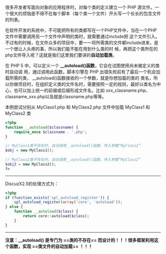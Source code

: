 很多开发者写面向对象的应用程序时，对每个类的定义建立一个 PHP 源文件。一个很大的烦恼是不得不在每个脚本（每个类一个文件）开头写一个长长的包含文件的列表。

在软件开发的系统中，不可能把所有的类都写在一个PHP文件中，当在一个PHP文件中需要调用另一个文件中声明的类时，就需要通过include把 这个文件引入。不过有的时候，在文件众多的项目中，要一一将所需类的文件都include进来，是一个很让人头疼的事，所以我们能不能在用到什么类的时 候，再把这个类所在的php文件导入呢？这就是我们这里我们要讲的**自动加载类**。

在 PHP 5 中，可以定义一个 **__autoload()函数**，它会在试图使用尚未被定义的类时自动调 用，通过调用此函数，脚本引擎在 PHP 出错失败前有了最后一个机会加载所需的类， __autoload()函数接收的一个参数，就是你想加载的类的 类名，所以你做项目时，在组织定义类的文件名时，需要按照一定的规则，最好以类名为中心，也可以加上统一的前缀或后缀形成文件名，比如 xxx_classname.php、classname_xxx.php以及就是classname.php等等。

本例尝试分别从 MyClass1.php 和 MyClass2.php 文件中加载 MyClass1 和 MyClass2 类

```php
<?php
function __autoload($classname) {
    require_once $classname . '.php';
}
 
// MyClass1类不存在时，自动调用__autoload()函数，传入参数”MyClass1”
$obj = new MyClass1();
 
// MyClass2类不存在时，自动调用__autoload()函数，传入参数”MyClass2”
$obj2 = new MyClass2();
?>
```

---

DiscuzX2.5的处理方式为：

```php
<?php
if (function_exists('spl_autoload_register')) {
    spl_autoload_register(array('core', 'autoload'));
} else {
    function __autoload($class) {
        return core::autoload($class);
    }
}
```

---

**注意：__autoload() 是专门为 ==类的不存在== 而设计的！！！很多框架利用这个函数，实现 ==类文件的自动加载== ！！！**